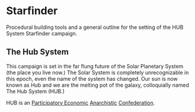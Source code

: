# Starfinder

Procedural building tools and a general outline for the setting of the HUB System Starfinder campaign.

## The Hub System

This campaign is set in the far flung future of the Solar Planetary System (the place you live now.) The Solar System is completely unrecognizable in this epoch, even the name of the system has changed. Our sun is now known as Hub and we are the melting pot of the galaxy, colloquially named The Hub System (HUB.)

HUB is an [Participatory Economic](#https://en.wikipedia.org/wiki/Participatory_economics) [Anarchistic](#https://en.wikipedia.org/wiki/Anarchy) [Confederation](#https://en.wikipedia.org/wiki/Confederation).
